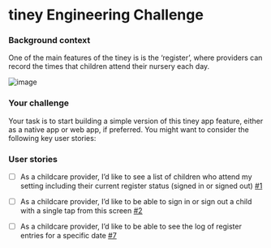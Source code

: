 # tiney Engineering Challenge


### Background context
One of the main features of the tiney is is the ‘register’, where providers can record the times that children attend their nursery each day. 

![image](https://user-images.githubusercontent.com/53922624/176121244-360f7fc2-0a80-4ce8-b89a-3dbfd9592581.png)


### Your challenge
Your task is to start building a simple version of this tiney app feature, either as a native app or web app, if preferred.
You might want to consider the following key user stories: 


### User stories
- [ ] As a childcare provider, I’d like to see a list of children who attend my setting including their current register status (signed in or signed out) [#1][i1]
- [ ] As a childcare provider, I’d like to be able to sign in or sign out a child with a single tap from this screen [#2][i2]
- [ ] As a childcare provider, I’d like to be able to see the log of register entries for a specific date [#7][i7]


<!-- Issue references -->
[i1]: https://github.com/DogwishX/tiney-register/issues/1
[i2]: https://github.com/DogwishX/tiney-register/issues/2
[i7]: https://github.com/DogwishX/tiney-register/issues/7
